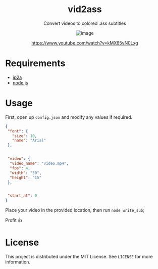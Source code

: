 <div align="center">

# vid2ass
Convert videos to colored .ass subtitles

![image](https://user-images.githubusercontent.com/39013925/140237697-5f56b692-4bd1-46de-a58d-76df7d338f66.png)

https://www.youtube.com/watch?v=kMX65vN0Lxg
</div>

# Requirements
- [jp2a](https://github.com/cslarsen/jp2a)
- [node.js](https://nodejs.org/en/)

# Usage
First, open up `config.json` and modify any values if required.
```json
{
 "font": {
   "size": 10,
   "name": "Arial"
 },


 "video": {
  "video_name": "video.mp4",
  "fps": 4,
  "width": "50",
  "height": "15"
 },


 "start_at": 0
}
```

Place your video in the provided location, then run `node write_sub`;

Profit :+1:


# License
This project is distributed under the MIT License. See `LICENSE` for more information.
